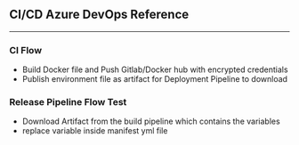 ## CI/CD Azure DevOps Reference
---

### CI Flow
- Build Docker file and Push Gitlab/Docker hub with encrypted credentials
- Publish environment file as artifact for Deployment Pipeline to download

### Release Pipeline Flow Test
- Download Artifact from the build pipeline which 
  contains the variables 
- replace variable inside manifest yml file